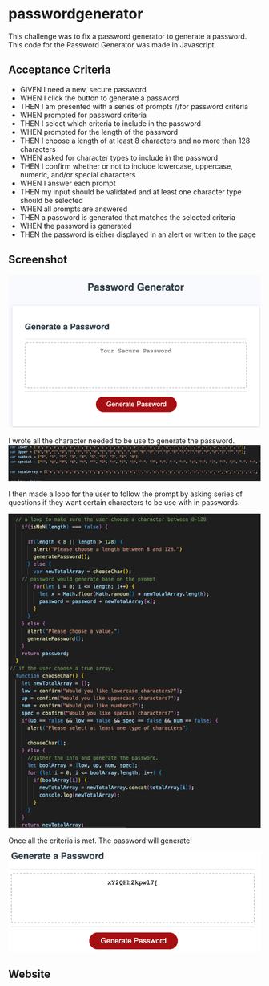 # passwordgenerator

This challenge was to fix a password generator to generate a password.
This code for the Password Generator was made in Javascript.

## Acceptance Criteria

* GIVEN I need a new, secure password
* WHEN I click the button to generate a password
* THEN I am presented with a series of prompts //for password criteria
* WHEN prompted for password criteria
* THEN I select which criteria to include in the password
* WHEN prompted for the length of the password
* THEN I choose a length of at least 8 characters and no more than 128 characters
* WHEN asked for character types to include in the password
* THEN I confirm whether or not to include lowercase, uppercase, numeric, and/or special characters
* WHEN I answer each prompt
* THEN my input should be validated and at least one character type should be selected
* WHEN all prompts are answered
* THEN a password is generated that matches the selected criteria
* WHEN the password is generated
* THEN the password is either displayed in an alert or written to the page

## Screenshot

![screenshot](./Img/PWGen.png)

I wrote all the character needed to be use to generate the password.
![screenshot](./Img/varNum.png)

I then made a loop for the user to follow the prompt by asking series of questions if they want certain characters to be use with in passwords.

![screenshot](./Img/Screen%20Shot%202022-11-28%20at%2010.11.10%20PM.png)

Once all the criteria is met. The password will generate!

![screenshot](./Img/Genpw.png)

## Website
